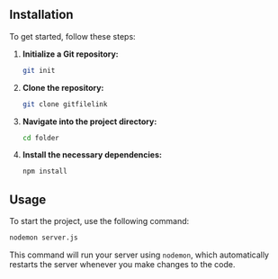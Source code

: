 ## Installation

To get started, follow these steps:

1. **Initialize a Git repository:**
   ```bash
   git init
   ```

2. **Clone the repository:**
   ```bash
   git clone gitfilelink
   ```

3. **Navigate into the project directory:**
   ```bash
   cd folder
   ```

4. **Install the necessary dependencies:**
   ```bash
   npm install
   ```


## Usage

To start the project, use the following command:

```bash
nodemon server.js
```

This command will run your server using `nodemon`, which automatically restarts the server whenever you make changes to the code.

